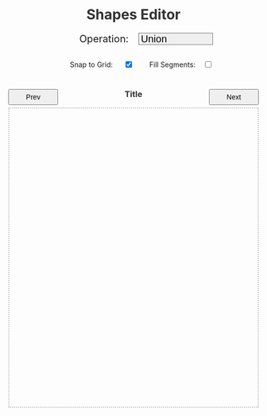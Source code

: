 <style>

.demo-title {
    color: #333;
    text-align: center;
}

.test-title {
    color: #333;
    text-align: center;
    margin-top: 0;
}

.sheet-container {
    max-width: 1000px;
    margin: auto;
 }

.operation-selection {
    display: flex;
    justify-content: center;
    align-items: center;
    margin-bottom: 10px;
    margin-top: 20px;
    font-size: 20px;
}

.operation-selection label {
    flex: none;
    width: 150px;
    white-space: nowrap;
    text-align: right;
    margin-right: 20px;
    font-size: 20px;
}

.operation-selection select {
	-webkit-appearance: none;
    padding-left: 4px;
    flex: none;
    width: 150px;
    font-size: 20px;
}

#editorCanvas {
    display: block;
    border: 2px dotted #80808080;
}

.editor-input-container {
    display: flex;
    justify-content: space-between;
}

.editor-input-tool {
    display: flex;
    flex-direction: row;
    flex-grow: 1;
    justify-content: center;
    margin: 30px;
}

.editor-input-group {
    display: flex;
    align-items: center;
    margin-bottom: 10px;
    width: 160px;
}

.input-wrapper {
    display: flex;
    align-items: center;
    flex: 1;
    margin-left: 32px;
}

.editor-input-group label {
    white-space: nowrap;
    text-align: left;
    margin-right: 10px;
    flex: 1;
}

.editor-input-group input {
    margin-left: auto;
}

.nav-button {
    width: 100px;
    height: 32px;
    font-size: 14px;
}

</style>
<div class="sheet-container">
	<!-- <script type="module" src="./js/demo/editor.js" defer></script> -->
	<script type="module" src="/js/demo/editor.js" defer></script>
	<h1 class="demo-title">Shapes Editor</h1>
    <div class="operation-selection">
        <label for="operationType">Operation: </label>
        <select id="operationType">
            <option value="Union">Union</option>
            <option value="Xor">Xor</option>
            <option value="Intersect">Intersect</option>
            <option value="Difference">Difference</option>
        </select>
    </div>
    <div class="editor-input-tool">
        <div class="editor-input-group">
            <div class="input-wrapper">
                <label for="snap">Snap to Grid: </label>
                <input type="checkbox" id="snap" name="snap" value="true" checked>
            </div>
        </div>
        <div class="editor-input-group">
            <div class="input-wrapper">
                <label for="fill">Fill Segments: </label>
                <input type="checkbox" id="fill" name="fill" value="true">
            </div>
        </div>
    </div>
    <div class="editor-input-container">
        <button type="button" class="nav-button" id="test-prev">Prev</button>
        <h3 class="test-title">Title</h3>
        <button type="button" class="nav-button" id="test-next">Next</button>
    </div>
    <canvas id="editorCanvas" width="750" height="900"/>
</div>
